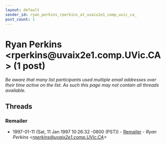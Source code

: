```yaml
---
layout: default
sender_id: ryan_perkins_rperkins_at_uvaix2e1_comp_uvic_ca_
post_count: 1
---
```


# Ryan Perkins <rperkins<span>@</span>uvaix2e1.comp.UVic.CA> (1 post)

_Be aware that many list participants used multiple email addresses over their time active on the list. As such this page may not contain all threads available._

## Threads

### Remailer
+ 1997-01-11 (Sat, 11 Jan 1997 10:26:32 -0800 (PST)) - [Remailer](/archive/1997/01/0f47729d2ab2c97c45a4dfea7bdacbec6b10962901ac9f0c61f0598c8278993c) - _Ryan Perkins \<rperkins@uvaix2e1.comp.UVic.CA\>_


